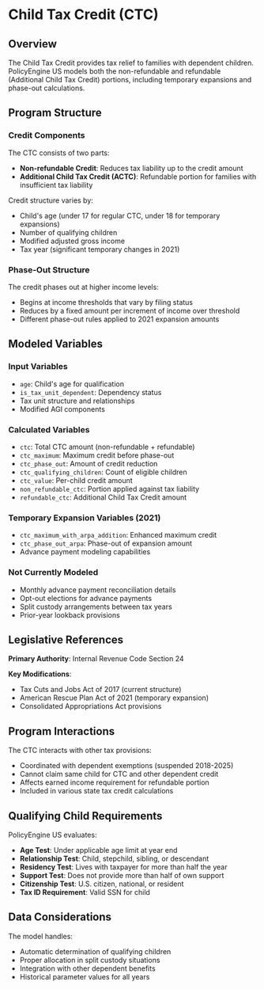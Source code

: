 # Child Tax Credit (CTC)

## Overview

The Child Tax Credit provides tax relief to families with dependent children. PolicyEngine US models both the non-refundable and refundable (Additional Child Tax Credit) portions, including temporary expansions and phase-out calculations.

## Program Structure

### Credit Components

The CTC consists of two parts:
- **Non-refundable Credit**: Reduces tax liability up to the credit amount
- **Additional Child Tax Credit (ACTC)**: Refundable portion for families with insufficient tax liability

Credit structure varies by:
- Child's age (under 17 for regular CTC, under 18 for temporary expansions)
- Number of qualifying children
- Modified adjusted gross income
- Tax year (significant temporary changes in 2021)

### Phase-Out Structure

The credit phases out at higher income levels:
- Begins at income thresholds that vary by filing status
- Reduces by a fixed amount per increment of income over threshold
- Different phase-out rules applied to 2021 expansion amounts

## Modeled Variables

### Input Variables
- `age`: Child's age for qualification
- `is_tax_unit_dependent`: Dependency status
- Tax unit structure and relationships
- Modified AGI components

### Calculated Variables
- `ctc`: Total CTC amount (non-refundable + refundable)
- `ctc_maximum`: Maximum credit before phase-out
- `ctc_phase_out`: Amount of credit reduction
- `ctc_qualifying_children`: Count of eligible children
- `ctc_value`: Per-child credit amount
- `non_refundable_ctc`: Portion applied against tax liability
- `refundable_ctc`: Additional Child Tax Credit amount

### Temporary Expansion Variables (2021)
- `ctc_maximum_with_arpa_addition`: Enhanced maximum credit
- `ctc_phase_out_arpa`: Phase-out of expansion amount
- Advance payment modeling capabilities

### Not Currently Modeled
- Monthly advance payment reconciliation details
- Opt-out elections for advance payments
- Split custody arrangements between tax years
- Prior-year lookback provisions

## Legislative References

**Primary Authority**: Internal Revenue Code Section 24

**Key Modifications**:
- Tax Cuts and Jobs Act of 2017 (current structure)
- American Rescue Plan Act of 2021 (temporary expansion)
- Consolidated Appropriations Act provisions

## Program Interactions

The CTC interacts with other tax provisions:
- Coordinated with dependent exemptions (suspended 2018-2025)
- Cannot claim same child for CTC and other dependent credit
- Affects earned income requirement for refundable portion
- Included in various state tax credit calculations

## Qualifying Child Requirements

PolicyEngine US evaluates:
- **Age Test**: Under applicable age limit at year end
- **Relationship Test**: Child, stepchild, sibling, or descendant
- **Residency Test**: Lives with taxpayer for more than half the year
- **Support Test**: Does not provide more than half of own support
- **Citizenship Test**: U.S. citizen, national, or resident
- **Tax ID Requirement**: Valid SSN for child

## Data Considerations

The model handles:
- Automatic determination of qualifying children
- Proper allocation in split custody situations
- Integration with other dependent benefits
- Historical parameter values for all years